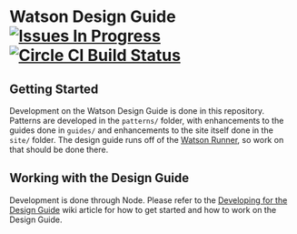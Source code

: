 # Watson Design Guide [![Issues In Progress](https://badge.waffle.io/ibm-watson/design-library.svg?label=In%20Progress&title=Issues%20In%20Progress)](http://waffle.io/ibm-watson/design-library) [![Circle CI Build Status](https://circleci.com/gh/IBM-Watson/design-library/tree/develop.svg?style=svg)](https://circleci.com/gh/IBM-Watson/design-library/tree/develop)


## Getting Started

Development on the Watson Design Guide is done in this repository. Patterns are developed in the `patterns/` folder, with enhancements to the guides done in `guides/` and enhancements to the site itself done in the `site/` folder. The design guide runs off of the [Watson Runner](https://github.com/IBM-Watson/runner), so work on that should be done there.

## Working with the Design Guide

Development is done through Node. Please refer to the [Developing for the Design Guide](https://github.com/IBM-Watson/design-library/wiki/Developing-for-the-Design-Guide) wiki article for how to get started and how to work on the Design Guide.
